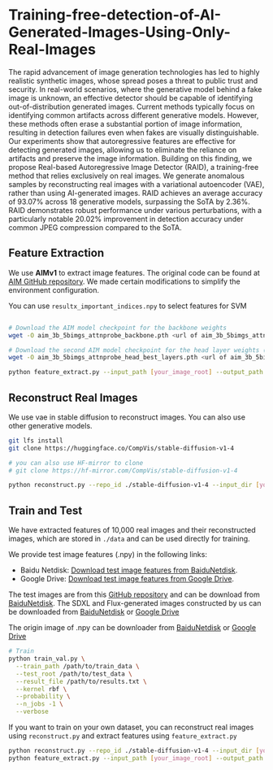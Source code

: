 # Training-free-detection-of-AI-Generated-Images-Using-Only-Real-Images

The rapid advancement of image generation technologies has led to highly realistic synthetic images, whose spread poses a threat to public trust and security. In real-world scenarios, where the generative model behind a fake image is unknown, an effective detector should be capable of identifying out-of-distribution generated images. Current methods typically focus on identifying common artifacts across different generative models. However, these methods often erase a substantial portion of image information, resulting in detection failures even when fakes are visually distinguishable. Our experiments show that autoregressive features are effective for detecting generated images, allowing us to eliminate the reliance on artifacts and preserve the image information. Building on this finding, we propose Real-based Autoregressive Image Detector (RAID), a training-free method that relies exclusively on real images. We generate anomalous samples by reconstructing real images with a variational autoencoder (VAE), rather than using AI-generated images. RAID achieves an average accuracy of 93.07\% across 18 generative models, surpassing the SoTA by 2.36\%. RAID demonstrates robust performance under various perturbations, with a particularly notable 20.02\% improvement in detection accuracy under common JPEG compression compared to the SoTA. 


## Feature Extraction
We use **AIMv1** to extract image features. The original code can be found at [AIM GitHub repository](https://github.com/apple/ml-aim). We made certain modifications to simplify the environment configuration.

You can use `resultx_important_indices.npy` to select features for SVM

```bash

# Download the AIM model checkpoint for the backbone weights
wget -O aim_3b_5bimgs_attnprobe_backbone.pth <url of aim_3b_5bimgs_attnprobe_backbone> # the url can be found at https://github.com/apple/ml-aim/tree/main/aim-v1

# Download the second AIM model checkpoint for the head layer weights (best layers)
wget -O aim_3b_5bimgs_attnprobe_head_best_layers.pth <url of aim_3b_5bimgs_attnprobe_head_best_layers> # # the url can be found at https://github.com/apple/ml-aim/tree/main/aim-v1

python feature_extract.py --input_path [your_image_root] --output_path [your_npy_root] --backbone_ckpt_path ./aim_3b_5bimgs_attnprobe_backbone.pth --head_ckpt_path ./aim_3b_5bimgs_attnprobe_head_best_layers.pth
```

## Reconstruct Real Images
We use vae in stable diffusion to reconstruct images. You can also use other generative models.
```bash
git lfs install
git clone https://huggingface.co/CompVis/stable-diffusion-v1-4

# you can also use HF-mirror to clone
# git clone https://hf-mirror.com/CompVis/stable-diffusion-v1-4

python reconstruct.py --repo_id ./stable-diffusion-v1-4 --input_dir [your_real_image] --output_dir [your_reconstruct_dir]
```

## Train and Test
We have extracted features of 10,000 real images and their reconstructed images, which are stored in `./data` and can be used directly for training. 

We provide test image features (.npy) in the following links:
- Baidu Netdisk: [Download test image features from BaiduNetdisk](https://pan.baidu.com/s/1jFyLZ8sFNh2pN-sX9qUQDg?pwd=23pz).
- Google Drive: [Download test image features from Google Drive](https://drive.google.com/file/d/1nsrkyfLX9dqtW7xnwTrQQhCSA3U2kgvj/view?usp=sharing).

The test images are from this [GitHub repository](https://github.com/Ekko-zn/AIGCDetectBenchmark) and can be download from [BaiduNetdisk](https://pan.baidu.com/s/1dZz7suD-X5h54wCC9SyGBA?pwd=l30u#list/path=%2F).
The SDXL and Flux-generated images constructed by us can be downloaded from [BaiduNetdisk](https://pan.baidu.com/s/1SOvaJULLTvnIQG5EVb67Aw?pwd=htr6) or [Google Drive](https://drive.google.com/file/d/1oIw0dWOWA8xrg9VlzYc_a8nnO4frsCuw/view?usp=sharing)

The origin image of .npy can be downloader from [BaiduNetdisk](https://pan.baidu.com/s/1secHnpVj0_a82vP17MCClQ?pwd=nw1h) or [Google Drive](https://drive.google.com/file/d/146GQNq3zrLIApzDFvEXx9xRc0iFC2mGs/view?usp=drive_link)
```bash
# Train
python train_val.py \
  --train_path /path/to/train_data \
  --test_root /path/to/test_data \
  --result_file /path/to/results.txt \
  --kernel rbf \
  --probability \
  --n_jobs -1 \
  --verbose
```

If you want to train on your own dataset, you can reconstruct real images using `reconstruct.py` and extract features using `feature_extract.py`
```bash
python reconstruct.py --repo_id ./stable-diffusion-v1-4 --input_dir [your_real_image_dir] --output_dir [your_reconstruct_image_dir]
python feature_extract.py --input_path [your_image_root] --output_path [your_npy_root] --backbone_ckpt_path ./aim_3b_5bimgs_attnprobe_backbone.pth --head_ckpt_path ./aim_3b_5bimgs_attnprobe_head_best_layers.pth
```














